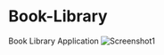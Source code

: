 # Book-Library
Book Library Application
![Screenshot1](https://github.com/mdabidahmed/Book-Library/assets/49354823/ded48786-fc5a-4500-b56d-9d14133649f5)
